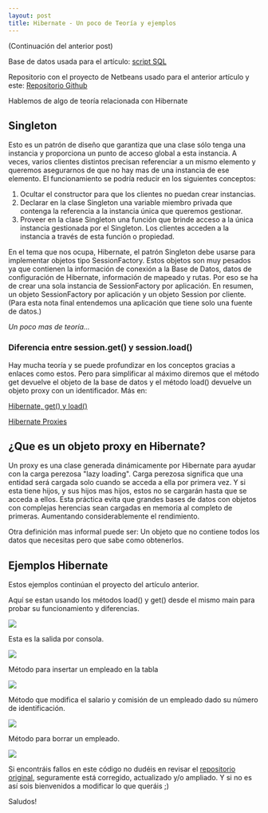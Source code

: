 ```yaml
---
layout: post
title: Hibernate - Un poco de Teoría y ejemplos
---
```

(Continuación del anterior post)

Base de datos usada para el artículo: [script SQL](https://github.com/RadW2020/Hibernate-Toma-de-Contacto)

Repositorio con el proyecto de Netbeans usado para el anterior artículo y este: [Repositorio Github](https://github.com/RadW2020/Hibernate_Empresaz)



Hablemos de algo de teoría relacionada con Hibernate

## Singleton

Esto es un patrón de diseño que garantiza que una clase sólo tenga una instancia y proporciona un punto de acceso global a esta instancia.
A veces, varios clientes distintos precisan referenciar a un mismo elemento y queremos asegurarnos de que no hay mas de una instancia de ese elemento.
El funcionamiento se podría reducir en los siguientes conceptos:

1. Ocultar el constructor para que los clientes no puedan crear instancias.
2. Declarar en la clase Singleton una variable miembro privada que contenga la referencia a la instancia única que queremos gestionar.
3. Proveer en la clase Singleton una función que brinde acceso a la única instancia gestionada por el Singleton. Los clientes acceden a la instancia a través de esta función o propiedad.

En el tema que nos ocupa, Hibernate, el patrón Singleton debe usarse para implementar objetos tipo SessionFactory. Estos objetos son muy pesados ya que contienen la información de conexión a la Base de Datos, datos de configuración de Hibernate, información de mapeado y rutas.
Por eso se ha de crear una sola instancia de SessionFactory por aplicación.
En resumen, un objeto SessionFactory por aplicación y un objeto Session por cliente.
(Para esta nota final entendemos una aplicación que tiene solo una fuente de datos.)

_Un poco mas de teoría..._

### Diferencia entre session.get() y session.load()

Hay mucha teoría y se puede profundizar en los conceptos gracias a enlaces como estos. Pero para simplificar al máximo diremos que el método get devuelve el objeto de la base de datos y el método load() devuelve un objeto proxy con un identificador.
Más en:

[Hibernate, get() y load()](http://www.dosideas.com/noticias/java/835-hibernate-y-los-metodos-get-y-load)

[Hibernate Proxies](https://coderanch.com/t/606310/databases/Hibernate-load-confused-Hibernate-Proxies)

## ¿Que es un objeto proxy en Hibernate?

Un proxy es una clase generada dinámicamente por Hibernate para ayudar con la carga perezosa "lazy loading".
Carga perezosa significa que una entidad será cargada solo cuando se acceda a ella por primera vez. Y si esta tiene hijos, y sus hijos mas hijos, estos no se cargarán hasta que se acceda a ellos. Esta práctica evita que grandes bases de datos con objetos con complejas herencias sean cargadas en memoria al completo de primeras. Aumentando considerablemente el rendimiento.

Otra definición mas informal puede ser: Un objeto que no contiene todos los datos que necesitas pero que sabe como obtenerlos.


## Ejemplos Hibernate
Estos ejemplos continúan el proyecto del artículo anterior.

Aquí se estan usando los métodos load() y get() desde el mismo main para probar su funcionamiento y diferencias.

![](https://i.imgur.com/GmEQIGr.jpg)

Esta es la salida por consola.

![](https://i.imgur.com/3gtoAv7.jpg)

Método para insertar un empleado en la tabla

![](https://i.imgur.com/ayHyO2W.jpg)

Método que modifica el salario y comisión de un empleado dado su número de identificación.

![](https://i.imgur.com/efqk4og.jpg)

Método para borrar un empleado.

![](https://i.imgur.com/fAwKU04.jpg)


Si encontráis fallos en este código no dudéis en revisar el [repositorio original](https://github.com/RadW2020/Hibernate_Empresaz), seguramente está corregido, actualizado y/o ampliado. Y si no es así sois bienvenidos a modificar lo que queráis ;)


Saludos!

